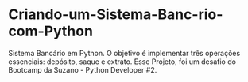 # Criando-um-Sistema-Banc-rio-com-Python
Sistema Bancário em Python. O objetivo é implementar três operações essenciais: depósito, saque e extrato. Esse Projeto, foi um desafio do Bootcamp da Suzano - Python Developer #2.
